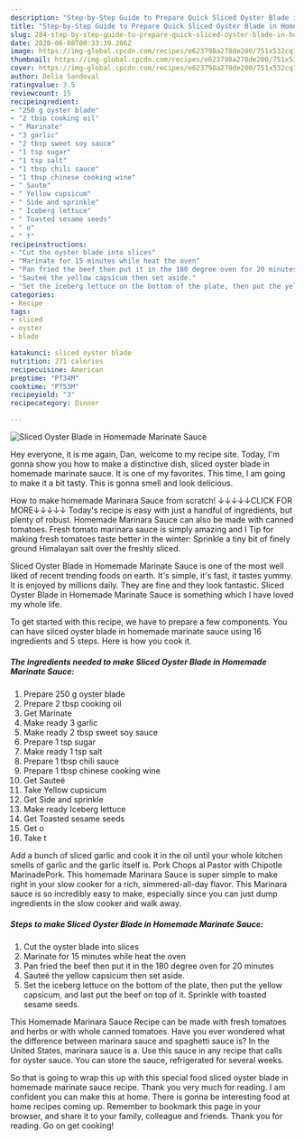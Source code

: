 ```yaml
---
description: "Step-by-Step Guide to Prepare Quick Sliced Oyster Blade in Homemade Marinate Sauce"
title: "Step-by-Step Guide to Prepare Quick Sliced Oyster Blade in Homemade Marinate Sauce"
slug: 284-step-by-step-guide-to-prepare-quick-sliced-oyster-blade-in-homemade-marinate-sauce
date: 2020-06-08T00:33:39.206Z
image: https://img-global.cpcdn.com/recipes/e623798a278de200/751x532cq70/sliced-oyster-blade-in-homemade-marinate-sauce-recipe-main-photo.jpg
thumbnail: https://img-global.cpcdn.com/recipes/e623798a278de200/751x532cq70/sliced-oyster-blade-in-homemade-marinate-sauce-recipe-main-photo.jpg
cover: https://img-global.cpcdn.com/recipes/e623798a278de200/751x532cq70/sliced-oyster-blade-in-homemade-marinate-sauce-recipe-main-photo.jpg
author: Delia Sandoval
ratingvalue: 3.5
reviewcount: 15
recipeingredient:
- "250 g oyster blade"
- "2 tbsp cooking oil"
- " Marinate"
- "3 garlic"
- "2 tbsp sweet soy sauce"
- "1 tsp sugar"
- "1 tsp salt"
- "1 tbsp chili sauce"
- "1 tbsp chinese cooking wine"
- " Saute"
- " Yellow cupsicum"
- " Side and sprinkle"
- " Iceberg lettuce"
- " Toasted sesame seeds"
- " o"
- " t"
recipeinstructions:
- "Cut the oyster blade into slices"
- "Marinate for 15 minutes while heat the oven"
- "Pan fried the beef then put it in the 180 degree oven for 20 minutes"
- "Sauteé the yellow capsicum then set aside."
- "Set the iceberg lettuce on the bottom of the plate, then put the yellow capsicum, and last put the beef on top of it. Sprinkle with toasted sesame seeds."
categories:
- Recipe
tags:
- sliced
- oyster
- blade

katakunci: sliced oyster blade 
nutrition: 271 calories
recipecuisine: American
preptime: "PT34M"
cooktime: "PT53M"
recipeyield: "3"
recipecategory: Dinner

---
```



![Sliced Oyster Blade in Homemade Marinate Sauce](https://img-global.cpcdn.com/recipes/e623798a278de200/751x532cq70/sliced-oyster-blade-in-homemade-marinate-sauce-recipe-main-photo.jpg)

Hey everyone, it is me again, Dan, welcome to my recipe site. Today, I'm gonna show you how to make a distinctive dish, sliced oyster blade in homemade marinate sauce. It is one of my favorites. This time, I am going to make it a bit tasty. This is gonna smell and look delicious.

How to make homemade Marinara Sauce from scratch! ↓↓↓↓↓CLICK FOR MORE↓↓↓↓↓ Today&#39;s recipe is easy with just a handful of ingredients, but plenty of robust. Homemade Marinara Sauce can also be made with canned tomatoes. Fresh tomato marinara sauce is simply amazing and I Tip for making fresh tomatoes taste better in the winter: Sprinkle a tiny bit of finely ground Himalayan salt over the freshly sliced.

Sliced Oyster Blade in Homemade Marinate Sauce is one of the most well liked of recent trending foods on earth. It's simple, it's fast, it tastes yummy. It is enjoyed by millions daily. They are fine and they look fantastic. Sliced Oyster Blade in Homemade Marinate Sauce is something which I have loved my whole life.


To get started with this recipe, we have to prepare a few components. You can have sliced oyster blade in homemade marinate sauce using 16 ingredients and 5 steps. Here is how you cook it.

<!--inarticleads1-->

##### The ingredients needed to make Sliced Oyster Blade in Homemade Marinate Sauce:

1. Prepare 250 g oyster blade
1. Prepare 2 tbsp cooking oil
1. Get  Marinate
1. Make ready 3 garlic
1. Make ready 2 tbsp sweet soy sauce
1. Prepare 1 tsp sugar
1. Make ready 1 tsp salt
1. Prepare 1 tbsp chili sauce
1. Prepare 1 tbsp chinese cooking wine
1. Get  Sauteé
1. Take  Yellow cupsicum
1. Get  Side and sprinkle
1. Make ready  Iceberg lettuce
1. Get  Toasted sesame seeds
1. Get  o
1. Take  t


Add a bunch of sliced garlic and cook it in the oil until your whole kitchen smells of garlic and the garlic itself is. Pork Chops al Pastor with Chipotle MarinadePork. This homemade Marinara Sauce is super simple to make right in your slow cooker for a rich, simmered-all-day flavor. This Marinara sauce is so incredibly easy to make, especially since you can just dump ingredients in the slow cooker and walk away. 

<!--inarticleads2-->

##### Steps to make Sliced Oyster Blade in Homemade Marinate Sauce:

1. Cut the oyster blade into slices
1. Marinate for 15 minutes while heat the oven
1. Pan fried the beef then put it in the 180 degree oven for 20 minutes
1. Sauteé the yellow capsicum then set aside.
1. Set the iceberg lettuce on the bottom of the plate, then put the yellow capsicum, and last put the beef on top of it. Sprinkle with toasted sesame seeds.


This Homemade Marinara Sauce Recipe can be made with fresh tomatoes and herbs or with whole canned tomatoes. Have you ever wondered what the difference between marinara sauce and spaghetti sauce is? In the United States, marinara sauce is a. Use this sauce in any recipe that calls for oyster sauce. You can store the sauce, refrigerated for several weeks. 

So that is going to wrap this up with this special food sliced oyster blade in homemade marinate sauce recipe. Thank you very much for reading. I am confident you can make this at home. There is gonna be interesting food at home recipes coming up. Remember to bookmark this page in your browser, and share it to your family, colleague and friends. Thank you for reading. Go on get cooking!
